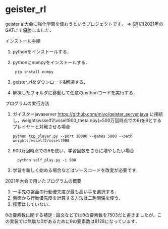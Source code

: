 # geister_rl
 geister ai大会に強化学習を使おうというプロジェクトです．
 => (追記)2021年のGATにて優勝しました．

インストール手順
 1. pythonをインストールする．
 2. pythonにnumpyをインストールする．

         pip install numpy

 4. geister_rlをダウンロード&解凍する．
 5. 解凍したフォルダに移動して任意のpythonコードを実行する．


プログラムの実行方法
 1. ガイスターjavaserver
https://github.com/miyo/geister_server.java
に接続し，weights\vsself2\vsself900_theta.npy(=500万回時点でのθ)をθとするプレイヤーと対戦させる場合

        python tcp_player.py --port 10000 --games 5000 --path weights/vsself2/vsself900

 2. 900万回時点でのθを使い，学習回数をさらに増やしたい場合
    
          python self_play.py -i 900
          
 3. 学習を新しく始める場合などはソースコードを改変が必要です．

2021年大会で用いたプログラムの概要
1. 一手先の盤面の行動優先度が最も高い手を選択する．
2. 盤面から行動優先度を計算する方法は二駒関係を使う．
3. 探索はしていない．


θの要素数に関する補足 : 論文などではθの要素数を7503だと書きましたが，この実装では無駄な0があるためにθの要素数は8128になっています．
